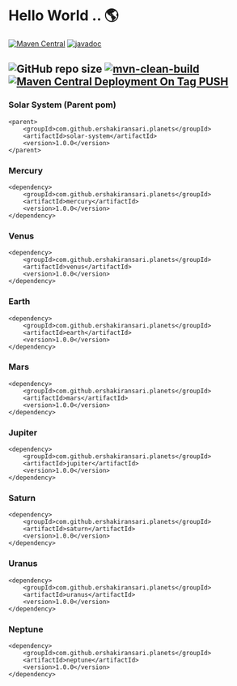 # Hello World .. 🌎

[![Maven Central](https://maven-badges.herokuapp.com/maven-central/com.github.ershakiransari/planets/badge.svg)](https://maven-badges.herokuapp.com/maven-central/com.github.ershakiransari/planets)
[![javadoc](https://javadoc.io/badge2/com.github.ershakiransari/hello-java/javadoc.svg)](https://javadoc.io/doc/com.github.ershakiransari/hello-java)

![GitHub repo size](https://img.shields.io/github/repo-size/ershakiransari/planets?color=g&label=Repo%20Size&logo=github)
[![mvn-clean-build](https://github.com/ErShakirAnsari/planets/actions/workflows/mvn-clean-build.yml/badge.svg)](https://github.com/ErShakirAnsari/planets/actions/workflows/mvn-clean-build.yml)
[![Maven Central Deployment On Tag PUSH](https://github.com/ErShakirAnsari/planets/actions/workflows/publish-to-maven-central-with-tag.yml/badge.svg)](https://github.com/ErShakirAnsari/planets/actions/workflows/publish-to-maven-central-with-tag.yml)
---

### Solar System (Parent pom)

```
<parent>
    <groupId>com.github.ershakiransari.planets</groupId>
    <artifactId>solar-system</artifactId>
    <version>1.0.0</version>
</parent>
```

### Mercury

```
<dependency>
    <groupId>com.github.ershakiransari.planets</groupId>
    <artifactId>mercury</artifactId>
    <version>1.0.0</version>
</dependency>
```

### Venus

```
<dependency>
    <groupId>com.github.ershakiransari.planets</groupId>
    <artifactId>venus</artifactId>
    <version>1.0.0</version>
</dependency>
```

### Earth

```
<dependency>
    <groupId>com.github.ershakiransari.planets</groupId>
    <artifactId>earth</artifactId>
    <version>1.0.0</version>
</dependency>
```

### Mars

```
<dependency>
    <groupId>com.github.ershakiransari.planets</groupId>
    <artifactId>mars</artifactId>
    <version>1.0.0</version>
</dependency>
```

### Jupiter

```
<dependency>
    <groupId>com.github.ershakiransari.planets</groupId>
    <artifactId>jupiter</artifactId>
    <version>1.0.0</version>
</dependency>
```

### Saturn

```
<dependency>
    <groupId>com.github.ershakiransari.planets</groupId>
    <artifactId>saturn</artifactId>
    <version>1.0.0</version>
</dependency>
```

### Uranus

```
<dependency>
    <groupId>com.github.ershakiransari.planets</groupId>
    <artifactId>uranus</artifactId>
    <version>1.0.0</version>
</dependency>
```

### Neptune

```
<dependency>
    <groupId>com.github.ershakiransari.planets</groupId>
    <artifactId>neptune</artifactId>
    <version>1.0.0</version>
</dependency>
```
